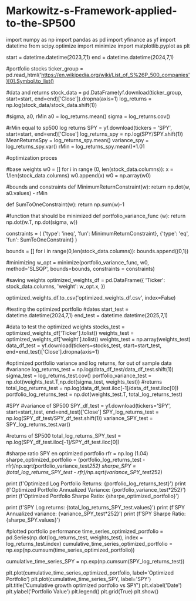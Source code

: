 # Markowitz-s-Framework-applied-to-the-SP500
import numpy as np
import pandas as pd
import yfinance as yf
import datetime
from scipy.optimize import minimize
import matplotlib.pyplot as plt

start = datetime.datetime(2023,7,1)
end = datetime.datetime(2024,7,1)

#portfolio stocks
ticker_group = pd.read_html('https://en.wikipedia.org/wiki/List_of_S%26P_500_companies')[0].Symbol.to_list()

#data and returns
stock_data = pd.DataFrame(yf.download(ticker_group, start=start, end=end)['Close']).dropna(axis=1)
log_returns = np.log(stock_data/stock_data.shift(1))

#sigma, a0, rMin
a0 = log_returns.mean()
sigma = log_returns.cov()

#rMin equal to sp500 log returns
SPY = yf.download(tickers = 'SPY', start=start, end=end)['Close']
log_returns_spy = np.log(SPY/SPY.shift(1))
MeanReturnsSpy = log_returns_spy.mean()
variance_spy = log_returns_spy.var()
rMin = log_returns_spy.mean()*1.01



#optimization proces

#base weights
w0 = []
for i in range (0, len(stock_data.columns)):
    x = 1/len(stock_data.columns)
    w0.append(x)
w0 = np.array(w0)

#bounds and constraints
def MinimumReturnConstraint(w):
    return np.dot(w, a0.values) - rMin


def SumToOneConstraint(w):
    return np.sum(w)-1

#function that should be minimized
def portfolio_variance_func (w):
    return np.dot(w.T, np.dot(sigma, w))

constraints = (
    {'type': 'ineq', 'fun': MinimumReturnConstraint},
    {'type': 'eq', 'fun': SumToOneConstraint}
)

bounds = []
for i in range(0,len(stock_data.columns)):
    bounds.append((0,1))

#minimizing
w_opt = minimize(portfolio_variance_func, w0, method='SLSQP', bounds=bounds, constraints = constraints)




#saving weights
optimized_weights_df = pd.DataFrame({
    'Ticker': stock_data.columns,
    'weight': w_opt.x,
})

optimized_weights_df.to_csv('optimized_weights_df.csv', index=False)



#testing the optimized portfolio
#dates
start_test = datetime.datetime(2024,7,1)
end_test = datetime.datetime(2025,7,1)

#data to test the optimized weights
stocks_test = optimized_weights_df['Ticker'].tolist()
weights_test = optimized_weights_df['weight'].tolist()
weights_test = np.array(weights_test)
data_df_test = yf.download(tickers=stocks_test, start=start_test, end=end_test)['Close'].dropna(axis=1)

#optimized portfolio variance and log returns, for out of sample data
#variance
log_returns_test = np.log(data_df_test/data_df_test.shift(1))
sigma_test = log_returns_test.cov()
portfolio_variance_test = np.dot(weights_test.T,np.dot(sigma_test, weights_test))
#returns
total_log_returns_test = np.log(data_df_test.iloc[-1]/data_df_test.iloc[0])
portfolio_log_returns_test = np.dot(weights_test.T, total_log_returns_test)


#SPY
#variance of SP500
SPY_df_test = yf.download(tickers='SPY', start=start_test, end=end_test)['Close']
SPY_log_returns_test = np.log(SPY_df_test/SPY_df_test.shift(1))
variance_SPY_test = SPY_log_returns_test.var()

#returns of SP500
total_log_returns_SPY_test = np.log(SPY_df_test.iloc[-1]/SPY_df_test.iloc[0])

#sharpe ratio SPY en optimized portfolio
rfr = np.log (1.04)
sharpe_optimized_portfolio = (portfolio_log_returns_test - rfr)/np.sqrt(portfolio_variance_test*252)
sharpe_SPY = (total_log_returns_SPY_test - rfr)/np.sqrt(variance_SPY_test*252)

print (f'Optimized Log Portfolio Returns: {portfolio_log_returns_test}')
print (f'Optimized Portfolio Annualized Variance: {portfolio_variance_test*252}')
print (f'Optimized Portfolio Sharpe Ratio: {sharpe_optimized_portfolio}')

print (f'SPY Log returns: {total_log_returns_SPY_test.values}')
print (f'SPY Annualized variance: {variance_SPY_test*252}')
print (f'SPY Sharpe Ratio: {sharpe_SPY.values}')


#plotted portfolio performance
time_series_optimized_portfolio = pd.Series(np.dot(log_returns_test, weights_test), index = log_returns_test.index)
cumulative_time_series_optimized_portfolio = np.exp(np.cumsum(time_series_optimized_portfolio))

cumulative_time_series_SPY = np.exp(np.cumsum(SPY_log_returns_test))



plt.plot(cumulative_time_series_optimized_portfolio, label='Optimized Portfolio')
plt.plot(cumulative_time_series_SPY, label='SPY')
plt.title('Cumulative growth optimized portfolio vs SPY')
plt.xlabel('Date')
plt.ylabel('Portfolio Value')
plt.legend()
plt.grid(True)
plt.show()

